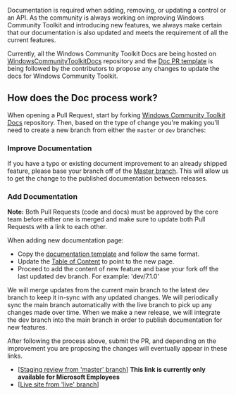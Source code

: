 Documentation is required when adding, removing, or updating a control or an API. As the community is always working on improving Windows Community Toolkit and introducing new features, we always make certain that our documentation is also updated and meets the requirement of all the current features.
 
Currently, all the Windows Community Toolkit Docs are being hosted on [WindowsCommunityToolkitDocs](https://github.com/MicrosoftDocs/WindowsCommunityToolkitDocs) repository and the [Doc PR template](https://github.com/MicrosoftDocs/WindowsCommunityToolkitDocs/blob/master/.github/PULL_REQUEST_TEMPLATE.md) is being followed by the contributors to propose any changes to update the docs for Windows Community Toolkit. 

## How does the Doc process work? 

When opening a Pull Request, start by forking [Windows Community Toolkit Docs](https://github.com/MicrosoftDocs/WindowsCommunityToolkitDocs) repository. Then, based on the type of change you're making you'll need to create a new branch from either the `master` or `dev` branches:

### Improve Documentation
If you have a typo or existing document improvement to an already shipped feature, please base your branch off of the [Master branch](https://github.com/MicrosoftDocs/WindowsCommunityToolkitDocs/tree/master). This will allow us to get the change to the published documentation between releases.

### Add Documentation
**Note:** Both Pull Requests (code and docs) must be approved by the core team before either one is merged and make sure to update both Pull Requests with a link to each other.

When adding new documentation page:
* Copy the [documentation template](https://github.com/MicrosoftDocs/WindowsCommunityToolkitDocs/blob/master/docs/.template.md) and follow the same format.
* Update the [Table of Content](https://github.com/MicrosoftDocs/WindowsCommunityToolkitDocs/blob/master/docs/toc.md) to point to the new page.
* Proceed to add the content of new feature and base your fork off the last updated dev branch. For example: 'dev/7.1.0'

We will merge updates from the current main branch to the latest dev branch to keep it in-sync with any updated changes. We will periodically sync the main branch automatically with the live branch to pick up any changes made over time. When we make a new release, we will integrate the dev branch into the main branch in order to publish documentation for new features.

After following the process above, submit the PR, and depending on the improvement you are proposing the changes will eventually appear in these links.

- [[Staging review from 'master' branch](https://review.docs.microsoft.com/en-us/windows/communitytoolkit/?branch=master)] **This link is currently only available for Microsoft Employees**
- [[Live site from 'live' branch](https://docs.microsoft.com/en-us/windows/communitytoolkit/)]


